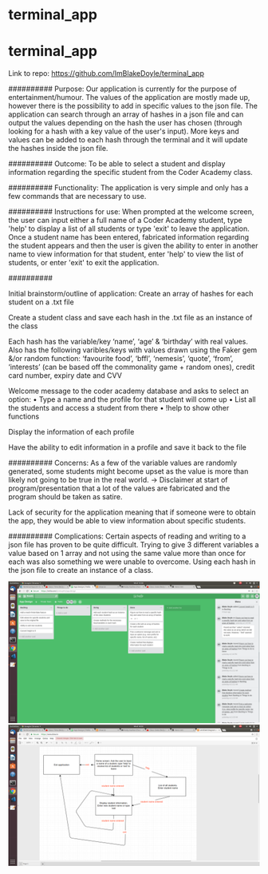 # terminal_app
# terminal_app

Link to repo: https://github.com/ImBlakeDoyle/terminal_app

##########
Purpose: 
Our application is currently for the purpose of entertainment/humour. The values of the application are mostly made up, however there is the possibility to add in specific values to the json file. The application can search through an array of hashes in a json file and can output the values depending on the hash the user has chosen (through looking for a hash with a key value of the user's input). More keys and values can be added to each hash through the terminal and it will update the hashes inside the json file.

##########
Outcome: 
To be able to select a student and display information regarding the specific student from the Coder Academy class.

##########
Functionality: 
The application is very simple and only has a few commands that are necessary to use.

##########
Instructions for use: 
When prompted at the welcome screen, the user can input either a full name of a Coder Academy student, type 'help' to display a list of all students or type 'exit' to leave the application. Once a student name has been entered, fabricated information regarding the student appears and then the user is given the ability to enter in another name to view information for that student, enter 'help' to view the list of students, or enter 'exit' to exit the application.

##########

Initial brainstorm/outline of application:
Create an array of hashes for each student on a .txt file

Create a student class and save each hash in the .txt file as an instance of the class

Each hash has the variable/key ‘name’, ‘age’ & ‘birthday’ with real values. Also has the following varibles/keys with values drawn using the Faker gem &/or random function: ‘favourite food’, ‘bffl’, ‘nemesis’, ‘quote’, ‘from’,  ‘interests’ (can be based off the commonality game + random ones), credit card number, expiry date and CVV

Welcome message to the coder academy database and asks to select an option:
    • Type a name and the profile for that student will come up
    • List all the students and access a student from there
    • !help to show other functions

Display the information of each profile

Have the ability to edit information in a profile and save it back to the file

##########
Concerns:
As a few of the variable values are randomly generated, some students might become upset as the value is more than likely not going to be true in the real world. → Disclaimer at start of program/presentation that a lot of the values are fabricated and the program should be taken as satire.

Lack of security for the application meaning that if someone were to obtain the app, they would be able to view information about specific students.

##########
Complications:
Certain aspects of reading and writing to a json file has proven to be quite difficult. 
Trying to give 3 different variables a value based on 1 array and not using the same value more than once for each was also something we were unable to overcome.
Using each hash in the json file to create an instance of a class.


![trello](docs/trello.png)
![workflow](docs/workflow.png)



